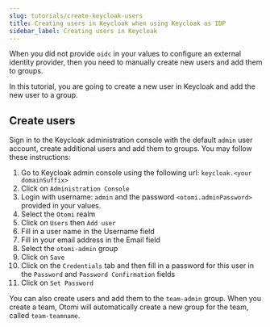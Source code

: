 ```yaml
---
slug: tutorials/create-keycloak-users
title: Creating users in Keycloak when using Keycloak as IDP
sidebar_label: Creating users in Keycloak
---
```


When you did not provide `oidc` in your values to configure an external identity provider, then you need to manually create new users and add them to groups.

In this tutorial, you are going to create a new user in Keycloak and add the new user to a group.

## Create users

Sign in to the Keycloak administration console with the default `admin` user account, create additional users and add them to groups. You may follow these instructions:

1. Go to Keycloak admin console using the following url: `keycloak.<your domainSuffix>`
2. Click on `Administration Console`
3. Login with username: `admin` and the password `<otomi.adminPassword>` provided in your values.
4. Select the `Otomi` realm
5. Click on `Users` then `Add user`
6. Fill in a user name in the Username field
7. Fill in your email address in the Email field
8. Select the `otomi-admin` group
9. Click on `Save`
10. Click on the `Credentials` tab and then fill in a password for this user in the `Password` and `Password Confirmation` fields
11. Click on `Set Password`

You can also create users and add them to the `team-admin` group. When you create a team, Otomi will automatically create a new group for the team, called `team-teamname`.
